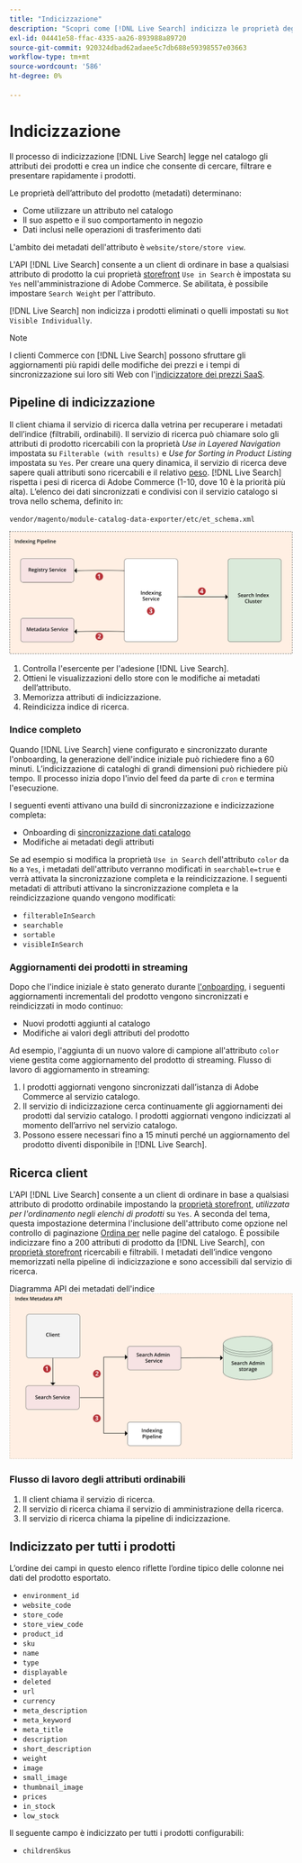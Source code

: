 ```yaml
---
title: "Indicizzazione"
description: "Scopri come [!DNL Live Search] indicizza le proprietà degli attributi del prodotto."
exl-id: 04441e58-ffac-4335-aa26-893988a89720
source-git-commit: 920324dbad62adaee5c7db688e59398557e03663
workflow-type: tm+mt
source-wordcount: '586'
ht-degree: 0%

---
```


# Indicizzazione

Il processo di indicizzazione [!DNL Live Search] legge nel catalogo gli attributi dei prodotti e crea un indice che consente di cercare, filtrare e presentare rapidamente i prodotti.

Le proprietà dell’attributo del prodotto (metadati) determinano:

* Come utilizzare un attributo nel catalogo
* Il suo aspetto e il suo comportamento in negozio
* Dati inclusi nelle operazioni di trasferimento dati

L&#39;ambito dei metadati dell&#39;attributo è `website/store/store view`.

L&#39;API [!DNL Live Search] consente a un client di ordinare in base a qualsiasi attributo di prodotto la cui proprietà [storefront](https://experienceleague.adobe.com/docs/commerce-admin/catalog/product-attributes/product-attributes.html) `Use in Search` è impostata su `Yes` nell&#39;amministrazione di Adobe Commerce. Se abilitata, è possibile impostare `Search Weight` per l&#39;attributo.

[!DNL Live Search] non indicizza i prodotti eliminati o quelli impostati su `Not Visible Individually`.

>[!NOTE]
>
> I clienti Commerce con [!DNL Live Search] possono sfruttare gli aggiornamenti più rapidi delle modifiche dei prezzi e i tempi di sincronizzazione sui loro siti Web con l&#39;[indicizzatore dei prezzi SaaS](../price-index/price-indexing.md).

## Pipeline di indicizzazione

Il client chiama il servizio di ricerca dalla vetrina per recuperare i metadati dell’indice (filtrabili, ordinabili). Il servizio di ricerca può chiamare solo gli attributi di prodotto ricercabili con la proprietà *Use in Layered Navigation* impostata su `Filterable (with results)` e *Use for Sorting in Product Listing* impostata su `Yes`.
Per creare una query dinamica, il servizio di ricerca deve sapere quali attributi sono ricercabili e il relativo [peso](https://experienceleague.adobe.com/docs/commerce-admin/catalog/catalog/search/search-results.html#weighted-search). [!DNL Live Search] rispetta i pesi di ricerca di Adobe Commerce (1-10, dove 10 è la priorità più alta). L’elenco dei dati sincronizzati e condivisi con il servizio catalogo si trova nello schema, definito in:

`vendor/magento/module-catalog-data-exporter/etc/et_schema.xml`

![[!DNL Live Search] diagramma di indicizzazione ricerca client](assets/indexing-pipeline.svg)

1. Controlla l&#39;esercente per l&#39;adesione [!DNL Live Search].
1. Ottieni le visualizzazioni dello store con le modifiche ai metadati dell’attributo.
1. Memorizza attributi di indicizzazione.
1. Reindicizza indice di ricerca.

### Indice completo

Quando [!DNL Live Search] viene configurato e sincronizzato durante l&#39;onboarding, la generazione dell&#39;indice iniziale può richiedere fino a 60 minuti. L’indicizzazione di cataloghi di grandi dimensioni può richiedere più tempo. Il processo inizia dopo l&#39;invio del feed da parte di `cron` e termina l&#39;esecuzione.

I seguenti eventi attivano una build di sincronizzazione e indicizzazione completa:

* Onboarding di [sincronizzazione dati catalogo](install.md#synchronize-catalog-data)
* Modifiche ai metadati degli attributi

Se ad esempio si modifica la proprietà `Use in Search` dell&#39;attributo `color` da `No` a `Yes`, i metadati dell&#39;attributo verranno modificati in `searchable=true` e verrà attivata la sincronizzazione completa e la reindicizzazione. I seguenti metadati di attributi attivano la sincronizzazione completa e la reindicizzazione quando vengono modificati:

* `filterableInSearch`
* `searchable`
* `sortable`
* `visibleInSearch`

### Aggiornamenti dei prodotti in streaming

Dopo che l&#39;indice iniziale è stato generato durante [l&#39;onboarding](install.md#synchronize-catalog-data), i seguenti aggiornamenti incrementali del prodotto vengono sincronizzati e reindicizzati in modo continuo:

* Nuovi prodotti aggiunti al catalogo
* Modifiche ai valori degli attributi del prodotto

Ad esempio, l&#39;aggiunta di un nuovo valore di campione all&#39;attributo `color` viene gestita come aggiornamento del prodotto di streaming.
Flusso di lavoro di aggiornamento in streaming:

1. I prodotti aggiornati vengono sincronizzati dall’istanza di Adobe Commerce al servizio catalogo.
1. Il servizio di indicizzazione cerca continuamente gli aggiornamenti dei prodotti dal servizio catalogo. I prodotti aggiornati vengono indicizzati al momento dell’arrivo nel servizio catalogo.
1. Possono essere necessari fino a 15 minuti perché un aggiornamento del prodotto diventi disponibile in [!DNL Live Search].

## Ricerca client

L&#39;API [!DNL Live Search] consente a un client di ordinare in base a qualsiasi attributo di prodotto ordinabile impostando la [proprietà storefront](https://experienceleague.adobe.com/docs/commerce-admin/catalog/product-attributes/product-attributes.html), *utilizzata per l&#39;ordinamento negli elenchi di prodotti* su `Yes`. A seconda del tema, questa impostazione determina l&#39;inclusione dell&#39;attributo come opzione nel controllo di paginazione [Ordina per](https://experienceleague.adobe.com/docs/commerce-admin/catalog/catalog/navigation/navigation.html) nelle pagine del catalogo. È possibile indicizzare fino a 200 attributi di prodotto da [!DNL Live Search], con [proprietà storefront](https://experienceleague.adobe.com/docs/commerce-admin/catalog/product-attributes/product-attributes.html) ricercabili e filtrabili.
I metadati dell’indice vengono memorizzati nella pipeline di indicizzazione e sono accessibili dal servizio di ricerca.

Diagramma API dei metadati dell&#39;indice ![[!DNL Live Search]](assets/index-metadata-api.svg)

### Flusso di lavoro degli attributi ordinabili

1. Il client chiama il servizio di ricerca.
1. Il servizio di ricerca chiama il servizio di amministrazione della ricerca.
1. Il servizio di ricerca chiama la pipeline di indicizzazione.

## Indicizzato per tutti i prodotti

L’ordine dei campi in questo elenco riflette l’ordine tipico delle colonne nei dati del prodotto esportato.

* `environment_id`
* `website_code`
* `store_code`
* `store_view_code`
* `product_id`
* `sku`
* `name`
* `type`
* `displayable`
* `deleted`
* `url`
* `currency`
* `meta_description`
* `meta_keyword`
* `meta_title`
* `description`
* `short_description`
* `weight`
* `image`
* `small_image`
* `thumbnail_image`
* `prices`
* `in_stock`
* `low_stock`

Il seguente campo è indicizzato per tutti i prodotti configurabili:

* `childrenSkus`
